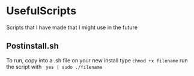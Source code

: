 # UsefulScripts
Scripts that I have made that I might use in the future

## Postinstall.sh
To run, copy into a .sh file on your new install
type `chmod +x filename`
run the script with ` yes | sudo ./filename`
